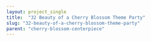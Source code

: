 ```yaml
---
layout: project_single
title:  "32 Beauty of a Cherry Blossom Theme Party"
slug: "32-beauty-of-a-cherry-blossom-theme-party"
parent: "cherry-blossom-centerpiece"
---
```

 